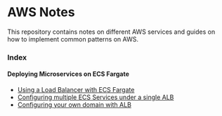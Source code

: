 # AWS Notes
This repository contains notes on different AWS services and guides on how to implement common patterns on AWS. 

### Index

#### Deploying Microservices on ECS Fargate
* [Using a Load Balancer with ECS Fargate](docs/load-balancer-ecs.md)
* [Configuring multiple ECS Services under a single ALB](docs/alb-multiple-ecs-services.md)
* [Configuring your own domain with ALB](docs/own-domain-name-alb.md)